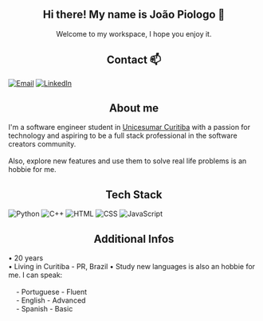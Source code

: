 
<h2 align="center">
Hi there! My name is João Piologo 👋
</h2>

<p align="center">
Welcome to my workspace, I hope you enjoy it.
</p>

<h2 align="center">
Contact 📫
</h2>

[![Email](https://img.shields.io/badge/Microsoft_Outlook-0078D4?style=for-the-badge&logo=microsoft-outlook&logoColor=white)](mailto:joaotpiologo@hotmail.com)
[![LinkedIn](https://img.shields.io/badge/LinkedIn-0077B5?style=for-the-badge&logo=linkedin&logoColor=white)](https://www.linkedin.com/in/joão-piologo-85ba9a226/)
<h2 align="center">
About me
</h2>

I'm a software engineer student in [Unicesumar Curitiba](https://www.unicesumar.edu.br/home/) with a passion for technology and aspiring to be a full stack professional in the software creators community. <br><br>Also, explore new features and use them to solve real life problems is an hobbie for me.

<h2 align="center">
Tech Stack <br>
</h2>

![Python](https://img.shields.io/badge/Python-3776AB?style=for-the-badge&logo=python&logoColor=white)
![C++](https://img.shields.io/badge/C%2B%2B-00599C?style=for-the-badge&logo=c%2B%2B&logoColor=white)
![HTML](https://img.shields.io/badge/HTML5-E34F26?style=for-the-badge&logo=html5&logoColor=white)
![CSS](	https://img.shields.io/badge/CSS-239120?&style=for-the-badge&logo=css3&logoColor=white)
![JavaScript](https://shields.io/badge/JavaScript-F7DF1E?&style=for-the-badge&logo=javascript&logoColor=white)

<h2 align="center">
Additional Infos
</h2>
<p>
• 20 years <br>
• Living in Curitiba - PR, Brazil
• Study new languages is also an hobbie for me. I can speak: <br><br>
&nbsp&nbsp&nbsp&nbsp- Portuguese - Fluent<br>
&nbsp&nbsp&nbsp&nbsp- English - Advanced<br>
&nbsp&nbsp&nbsp&nbsp- Spanish - Basic
</p>
